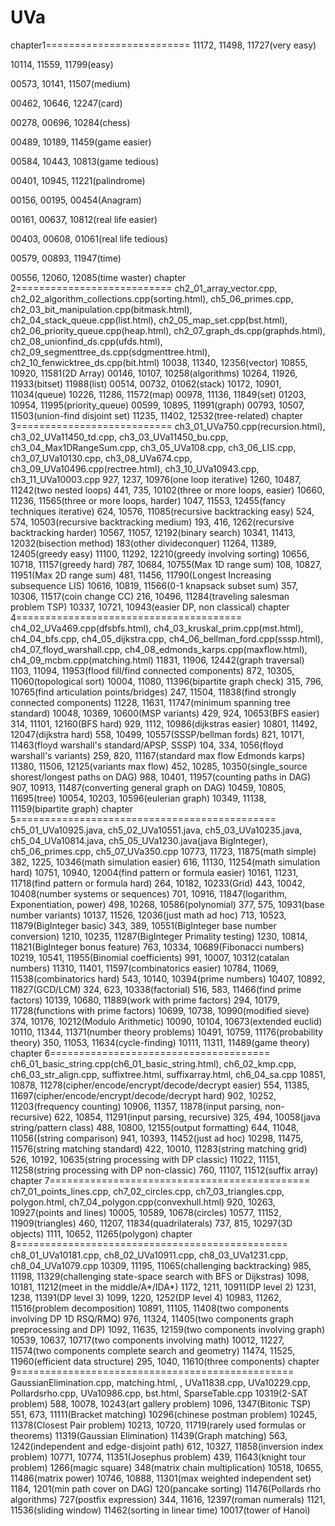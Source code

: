 # UVa
chapter1=========================
11172, 11498, 11727(very easy)

10114, 11559, 11799(easy)

00573, 10141, 11507(medium)

00462, 10646, 12247(card)

00278, 00696, 10284(chess)

00489, 10189, 11459(game easier)

00584, 10443, 10813(game tedious)

00401, 10945, 11221(palindrome)

00156, 00195, 00454(Anagram)

00161, 00637, 10812(real life easier)

00403, 00608, 01061(real life tedious)

00579, 00893, 11947(time)

00556, 12060, 12085(time waster)
chapter 2===========================
ch2_01_array_vector.cpp, ch2_02_algorithm_collections.cpp(sorting.html), ch5_06_primes.cpp, ch2_03_bit_manipulation.cpp(bitmask.html), ch2_04_stack_queue.cpp(list.html), ch2_05_map_set.cpp(bst.html), ch2_06_priority_queue.cpp(heap.html), ch2_07_graph_ds.cpp(graphds.html), ch2_08_unionfind_ds.cpp(ufds.html), ch2_09_segmenttree_ds.cpp(sdgmenttree.html), ch2_10_fenwicktree_ds.cpp(bit.html)
10038, 11340, 12356(vector)
10855, 10920, 11581(2D Array)
00146, 10107, 10258(algorithms)
10264, 11926, 11933(bitset)
11988(list)
00514, 00732, 01062(stack)
10172, 10901, 11034(queue)
10226, 11286, 11572(map)
00978, 11136, 11849(set)
01203, 10954, 11995(priority_queue)
00599, 10895, 11991(graph)
00793, 10507, 11503(union-find disjoint set)
11235, 11402, 12532(tree-related)
chapter 3===========================
ch3_01_UVa750.cpp(recursion.html), ch3_02_UVa11450_td.cpp, ch3_03_UVa11450_bu.cpp, ch3_04_Max1DRangeSum.cpp, ch3_05_UVa108.cpp, ch3_06_LIS.cpp, ch3_07_UVa10130.cpp, ch3_08_UVa674.cpp, ch3_09_UVa10496.cpp(rectree.html), ch3_10_UVa10943.cpp, ch3_11_UVa10003.cpp
927, 1237, 10976(one loop iterative)
1260, 10487, 11242(two nested loops)
441, 735, 10102(three or more loops, easier)
10660, 11236, 11565(three or more loops, harder)
1047, 11553, 12455(fancy techniques iterative)
624, 10576, 11085(recursive backtracking easy)
524, 574, 10503(recursive backtracking medium)
193, 416, 1262(recursive backtracking harder)
10567, 11057, 12192(binary search)
10341, 11413, 12032(bisection method)
183(other divideconquer)
11264, 11389, 12405(greedy easy)
11100, 11292, 12210(greedy involving sorting)
10656, 10718, 11157(greedy hard)
787, 10684, 10755(Max 1D range sum)
108, 10827, 11951(Max 2D range sum)
481, 11456, 11790(Longest Increasing subsequence LIS)
10616, 10819, 11566(0-1 knapsack subset sum)
357, 10306, 11517(coin change CC)
216, 10496, 11284(traveling salesman problem TSP)
10337, 10721, 10943(easier DP, non classical)
chapter 4=======================================
ch4_02_UVa469.cpp(dfsbfs.html), ch4_03_kruskal_prim.cpp(mst.html), ch4_04_bfs.cpp, ch4_05_dijkstra.cpp, ch4_06_bellman_ford.cpp(sssp.html), ch4_07_floyd_warshall.cpp, ch4_08_edmonds_karps.cpp(maxflow.html), ch4_09_mcbm.cpp(matching.html)
11831, 11906, 12442(graph traversal)
1103, 11094, 11953(flood fill/find connected components)
872, 10305, 11060(topological sort)
10004, 11080, 11396(bipartite graph check)
315, 796, 10765(find articulation points/bridges)
247, 11504, 11838(find strongly connected components)
11228, 11631, 11747(minimum spanning tree standard)
10048, 10369, 10600(MSP variants)
429, 924, 10653(BFS easier)
314, 11101, 12160(BFS hard)
929, 1112, 10986(dijkstras easier)
10801, 11492, 12047(dijkstra hard)
558, 10499, 10557(SSSP/bellman fords)
821, 10171, 11463(floyd warshall's standard/APSP, SSSP)
104, 334, 1056(floyd warshall's variants)
259, 820, 11167(standard max flow Edmonds karps)
11380, 11506, 12125(variants max flow)
452, 10285, 10350(single_source shorest/longest paths on DAG)
988, 10401, 11957(counting paths in DAG)
907, 10913, 11487(converting general graph on DAG)
10459, 10805, 11695(tree)
10054, 10203, 10596(eulerian graph)
10349, 11138, 11159(bipartite graph)
chapter 5=============================================
ch5_01_UVa10925.java, ch5_02_UVa10551.java, ch5_03_UVa10235.java, ch5_04_UVa10814.java, ch5_05_UVa1230.java(java BigInteger), ch5_06_primes.cpp, ch5_07_UVa350.cpp
10773, 11723, 11875(math simple)
382, 1225, 10346(math simulation easier)
616, 11130, 11254(math simulation hard)
10751, 10940, 12004(find pattern or formula easier)
10161, 11231, 11718(find pattern or formula hard)
264, 10182, 10233(Grid)
443, 10042, 10408(number systems or sequences)
701, 10916, 11847(logarithm, Exponentiation, power)
498, 10268, 10586(polynomial)
377, 575, 10931(base number variants)
10137, 11526, 12036(just math ad hoc)
713, 10523, 11879(BigInteger basic)
343, 389, 10551(BigInteger base number conversion)
1210, 10235, 11287(BigInteger Primality testing)
1230, 10814, 11821(BigInteger bonus feature)
763, 10334, 10689(Fibonacci numbers)
10219, 10541, 11955(Binomial coefficients)
991, 10007, 10312(catalan numbers)
11310, 11401, 11597(combinatorics easier)
10784, 11069, 11538(combinatorics hard)
543, 10140, 10394(prime numbers)
10407, 10892, 11827(GCD/LCM)
324, 623, 10338(factorial)
516, 583, 11466(find prime factors)
10139, 10680, 11889(work with prime factors)
294, 10179, 11728(functions with prime factors)
10699, 10738, 10990(modified sieve)
374, 10176, 10212(Modulo Arithmetic)
10090, 10104, 10673(extended euclid)
10110, 11344, 11371(number theory problems)
10491, 10759, 11176(probability theory)
350, 11053, 11634(cycle-finding)
10111, 11311, 11489(game theory)
chapter 6======================================
ch6_01_basic_string.cpp(ch6_01_basic_string.html), ch6_02_kmp.cpp, ch6_03_str_align.cpp, suffixtree.html, suffixarray.html, ch6_04_sa.cpp
10851, 10878, 11278(cipher/encode/encrypt/decode/decrypt easier)
554, 11385, 11697(cipher/encode/encrypt/decode/decrypt hard)
902, 10252, 11203(frequency counting)
10906, 11357, 11878(input parsing, non-recursive)
622, 10854, 11291(input parsing, recursive)
325, 494, 10058(java string/pattern class)
488, 10800, 12155(output formatting)
644, 11048, 11056((string comparison)
941, 10393, 11452(just ad hoc)
10298, 11475, 11576(string matching standard)
422, 10010, 11283(string matching grid)
526, 10192, 10635(string processing with DP classic)
11022, 11151, 11258(string processing with DP non-classic)
760, 11107, 11512(suffix array)
chapter 7=============================================
ch7_01_points_lines.cpp, ch7_02_circles.cpp, ch7_03_triangles.cpp, polygon.html, ch7_04_polygon.cpp(convexhull.html)
920, 10263, 10927(points and lines)
10005, 10589, 10678(circles)
10577, 11152, 11909(triangles)
460, 11207, 11834(quadrilaterals)
737, 815, 10297(3D objects)
1111, 10652, 11265(polygon)
chapter 8===============================================
ch8_01_UVa10181.cpp, ch8_02_UVa10911.cpp, ch8_03_UVa1231.cpp, ch8_04_UVa1079.cpp
10309, 11195, 11065(challenging backtracking)
985, 11198, 11329(challenging state-space search with BFS or Dijkstras)
1098, 10181, 11212(meet in the middle/A*/IDA*)
1172, 1211, 10911(DP level 2)
1231, 1238, 11391(DP level 3)
1099, 1220, 1252(DP level 4)
10983, 11262, 11516(problem decomposition)
10891, 11105, 11408(two components involving DP 1D RSQ/RMQ)
976, 11324, 11405(two components graph preprocessing and DP)
1092, 11635, 12159(two components involving graph)
10539, 10637, 10717(two components involving math)
10012, 11227, 11574(two components complete search and geometry)
11474, 11525, 11960(efficient data structure) 
295, 1040, 11610(three components)
chapter 9================================================
GaussianElimination.cpp, matching.html, , UVa11838.cpp, UVa10229.cpp, Pollardsrho.cpp, UVa10986.cpp, bst.html, SparseTable.cpp
10319(2-SAT problem)
588, 10078, 10243(art gallery problem)
1096, 1347(Bitonic TSP)
551, 673, 11111(Bracket matching)
10296(chinese postman problem)
10245, 11378(Closest Pair problem)
10213, 10720, 11719(rarely used formulas or theorems)
11319(Gaussian Elimination)
11439(Graph matching)
563, 1242(independent and edge-disjoint path)
612, 10327, 11858(inversion index problem)
10771, 10774, 11351(Josephus problem)
439, 11643(knight tour problem)
1266(magic square)
348(matrix chain multiplication)
10518, 10655, 11486(matrix power)
10746, 10888, 11301(max weighted independent set)
1184, 1201(min path cover on DAG)
120(pancake sorting)
11476(Pollards rho algorithms)
727(postfix expression)
344, 11616, 12397(roman numerals)
1121, 11536(sliding window)
11462(sorting in linear time)
10017(tower of Hanoi)
